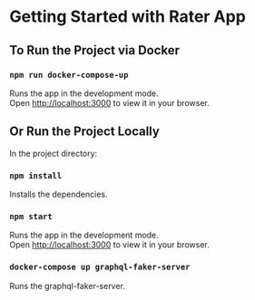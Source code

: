 # Getting Started with Rater App

## To Run the Project via Docker

### `npm run docker-compose-up`

Runs the app in the development mode.\
Open [http://localhost:3000](http://localhost:3000) to view it in your browser.

## Or Run the Project Locally

In the project directory:

### `npm install`

Installs the dependencies.

### `npm start`

Runs the app in the development mode.\
Open [http://localhost:3000](http://localhost:3000) to view it in your browser.

### `docker-compose up graphql-faker-server`

Runs the graphql-faker-server.
